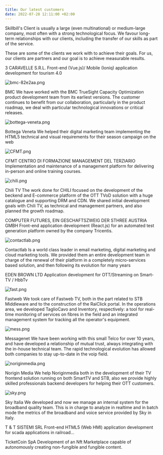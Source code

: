 ```yaml
---
title: Our latest customers
date: 2022-07-28 12:11:00 +02:00
---
```


Skillbill's Client is usually a large (even multinational) or medium-large company, most often with a strong technological focus. We favour long-term relationships with our clients, including the transfer of our skills as part of the service.

These are some of the clients we work with to achieve their goals. For us, our clients are partners and our goal is to achieve measurable results.

3 CARAVELLE S.R.L.
Front-end (Vue.js)/ Mobile (Ioniq) application development for tourism 4.0

![bmc-82e2aa.png](/uploads/bmc-82e2aa.png)

BMC
We have worked with the BMC TrueSight Capacity Optimization product development team from its earliest versions. The customer continues to benefit from our collaboration, particularly in the product roadmap, we deal with particular technological innovations or critical releases.

![bottega-veneta.png](/uploads/bottega-veneta.png)

Bottega Veneta
We helped their digital marketing team implementing the HTML5 technical and visual requirements for their season campaign on the web

![CFMT.png](/uploads/CFMT.png)

CFMT CENTRO DI FORMAZIONE MANAGEMENT DEL TERZIARIO
Implementation and maintenance of a management platform for delivering in-person and online training courses.

![chili.png](/uploads/chili.png)

Chili TV
The work done for CHILI focused on the development of the beckend and E-commerce platform of the OTT TVoD solution with a huge catalogue and supporting DRM and CDN. We shared initial development goals with Chili TV, as technical and management partners, and also planned the growth roadmap.

COMPUTER FUTURES, EIN GESCHAFTSZWEIG DER STHREE AUSTRIA GMBH
Front-end application development (React.js) for an automated test generation platform owned by the company Tricentis.

![contactlab.png](/uploads/contactlab.png)

Contactlab
Is a world class leader in email marketing, digital marketing and cloud marketing tools. We provided them an entire development team in charge of the renewal of their platform in a completely micro-services based solution, and then following its evolution for many years

EDEN BROWN LTD
Application development for OTT/Streaming on Smart-TV / HbbTv

![fast.png](/uploads/fast.png)

Fastweb
We took care of Fastweb TV, both in the part related to STB Middleware and to the construction of the RaiClick portal.
In the operations area, we developed TaglioCavo and Inventory, respectively: a tool for real-time monitoring of services on fibres in the field and an integrated management system for tracking all the operator's equipment.

![mess.png](/uploads/mess.png)

Messagenet
We have been working with this small Telco for over 10 years, and have developed a relationship of mutual trust, always integrating with the in-house technical team. The rapid technological evolution has allowed both companies to stay up-to-date in the voip field.

![noriginmedia.png](/uploads/noriginmedia.png)

Norigin Media
We help Noriginmedia both in the development of their TV frontend solution running on both SmartTV and STB, also we provide highly skilled professionals backend developers for helping their OTT customers.

![sky.png](/uploads/sky.png)

Sky Italia
We developed and now we manage an internal system for the broadband quality team. This is in charge to analyze in realtime and in batch mode the metrics of the broadband and voice service provided by Sky in Italy.

T & T SISTEMI SRL
Front-end HTML5 (Web HMI) application development for scada applications in railroad...

TicketCoin SpA
Development of an Nft Marketplace capable of autonomously creating non-fungible and fungible content.
